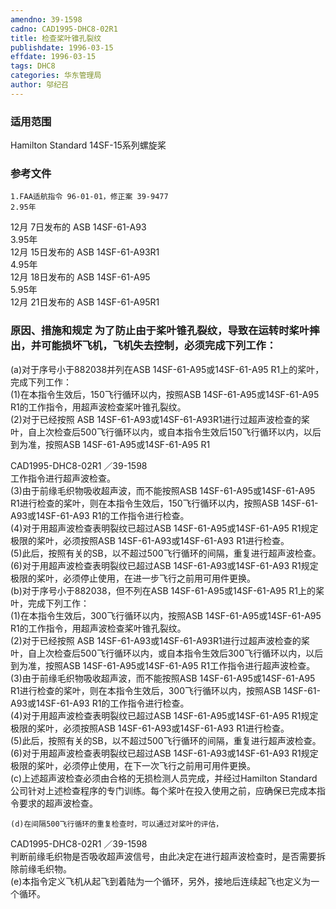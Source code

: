 ```yaml
---
amendno: 39-1598  
cadno: CAD1995-DHC8-02R1  
title: 检查桨叶锥孔裂纹  
publishdate: 1996-03-15  
effdate: 1996-03-15  
tags: DHC8  
categories: 华东管理局  
author: 邬纪召  
---
```

  
### 适用范围  
Hamilton Standard 14SF-15系列螺旋桨  
  
<!--more-->  
### 参考文件  
    1.FAA适航指令 96-01-01，修正案 39-9477  
    2.95年  
12月 7日发布的 ASB 14SF-61-A93  
    3.95年  
12月 15日发布的 ASB 14SF-61-A93R1  
    4.95年  
12月 18日发布的 ASB 14SF-61-A95  
    5.95年  
12月 21日发布的 ASB 14SF-61-A95R1  
  
### 原因、措施和规定     为了防止由于桨叶锥孔裂纹，导致在运转时桨叶摔出，并可能损坏飞机，飞机失去控制，必须完成下列工作：  
(a)对于序号小于882038并列在ASB 14SF-61-A95或14SF-61-A95 R1上的桨叶，完成下列工作：  
     (1)在本指令生效后，150飞行循环以内，按照ASB 14SF-61-A95或14SF-61-A95 R1的工作指令，用超声波检查桨叶锥孔裂纹。  
 (2)对于已经按照 ASB 14SF-61-A93或14SF-61-A93R1进行过超声波检查的桨叶，自上次检查后500飞行循环以内，或自本指令生效后150飞行循环以内，以后到为准，按照ASB 14SF-61-A95或14SF-61-A95 R1  
  
  CAD1995-DHC8-02R1   ／39-1598  
工作指令进行超声波检查。  
     (3)由于前缘毛织物吸收超声波，而不能按照ASB 14SF-61-A95或14SF-61-A95 R1进行检查的桨叶，则在本指令生效后，150飞行循环以内，按照ASB 14SF-61-A93或14SF-61-A93 R1的工作指令进行检查。  
     (4)对于用超声波检查表明裂纹已超过ASB 14SF-61-A95或14SF-61-A95 R1规定极限的桨叶，必须按照ASB 14SF-61-A93或14SF-61-A93 R1进行检查。  
     (5)此后，按照有关的SB，以不超过500飞行循环的间隔，重复进行超声波检查。  
     (6)对于用超声波检查表明裂纹已超过ASB 14SF-61-A93或14SF-61-A93 R1规定极限的桨叶，必须停止使用，在进一步飞行之前用可用件更换。  
(b)对于序号小于882038，但不列在ASB 14SF-61-A95或14SF-61-A95 R1上的桨叶，完成下列工作：  
     (1)在本指令生效后，300飞行循环以内，按照ASB 14SF-61-A95或14SF-61-A95 R1的工作指令，用超声波检查桨叶锥孔裂纹。  
 (2)对于已经按照 ASB 14SF-61-A93或14SF-61-A93R1进行过超声波检查的桨叶，自上次检查后500飞行循环以内，或自本指令生效后300飞行循环以内，以后到为准，按照ASB 14SF-61-A95或14SF-61-A95 R1工作指令进行超声波检查。  
     (3)由于前缘毛织物吸收超声波，而不能按照ASB 14SF-61-A95或14SF-61-A95 R1进行检查的桨叶，则在本指令生效后，300飞行循环以内，按照ASB 14SF-61-A93或14SF-61-A93 R1的工作指令进行检查。  
     (4)对于用超声波检查表明裂纹已超过ASB 14SF-61-A95或14SF-61-A95 R1规定极限的桨叶，必须按照ASB 14SF-61-A93或14SF-61-A93 R1进行检查。  
     (5)此后，按照有关的SB，以不超过500飞行循环的间隔，重复进行超声波检查。  
     (6)对于用超声波检查表明裂纹已超过ASB 14SF-61-A93或14SF-61-A93 R1规定极限的桨叶，必须停止使用，在下一次飞行之前用可用件更换。  
    (c)上述超声波检查必须由合格的无损检测人员完成，并经过Hamilton Standard公司针对上述检查程序的专门训练。每个桨叶在投入使用之前，应确保已完成本指令要求的超声波检查。  
  
    (d)在间隔500飞行循环的重复检查时，可以通过对桨叶的评估，  
  CAD1995-DHC8-02R1   ／39-1598  
判断前缘毛织物是否吸收超声波信号，由此决定在进行超声波检查时，是否需要拆除前缘毛织物。  
    (e)本指令定义飞机从起飞到着陆为一个循环，另外，接地后连续起飞也定义为一个循环。  
